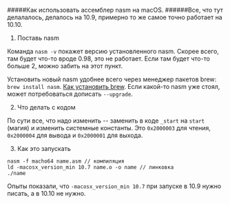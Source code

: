 #####Как использовать ассемблер nasm на macOS.
######Все, что тут делалалось, делалось на 10.9, примерно то же самое точно работает на 10.10.
1. Поставь nasm

Команда `nasm -v` покажет версию установленного nasm. Скорее всего, там будет что-то вроде 0.98, это не работает. Если там будет что-то
больше 2, можно забить на этот пункт. 

Установить новый nasm удобнее всего через менеджер пакетов brew: `brew install nasm`. [Как установить brew](http://brew.sh/).
Если какой-то nasm уже стоял, может потребоваться дописать `--upgrade`.

2. Что делать с кодом

По сути все, что надо изменить -- заменить в коде `_start` на `start` (магия) и изменить системные константы. Это `0x2000003` для чтения, 
`0x2000004` для вывода и `0x2000001` для выхода.

3. Как это запускать

```
nasm -f macho64 name.asm // компиляция
ld -macosx_version_min 10.7 name.o -o name // линковка
./name
```
Опыты показали, что `-macosx_version_min 10.7` при запуске в 10.9 нужно писать, а в 10.10 не нужно.

